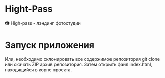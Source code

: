 # Hight-Pass
📷 High-pass - лэндинг фотостудии




# Запуск приложения
Или, необходимо склонировать все содержимое репозитория git clone <this repo> или скачать ZIP архив репозитория. Затем открыть файл index.html, находящийся в корне проекта.
